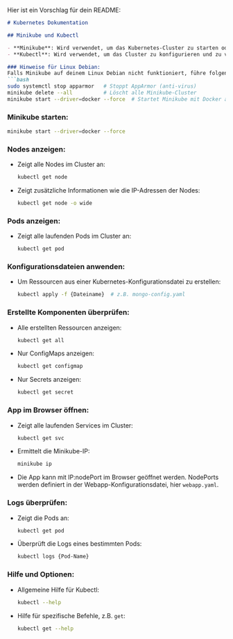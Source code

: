 Hier ist ein Vorschlag für dein README:

```markdown
# Kubernetes Dokumentation

## Minikube und Kubectl

- **Minikube**: Wird verwendet, um das Kubernetes-Cluster zu starten oder zu löschen.
- **Kubectl**: Wird verwendet, um das Cluster zu konfigurieren und zu verwalten.

### Hinweise für Linux Debian:
Falls Minikube auf deinem Linux Debian nicht funktioniert, führe folgende Schritte aus:
```bash
sudo systemctl stop apparmor   # Stoppt AppArmor (anti-virus)
minikube delete --all          # Löscht alle Minikube-Cluster
minikube start --driver=docker --force  # Startet Minikube mit Docker als Treiber
```

### Minikube starten:
```bash
minikube start --driver=docker --force
```

### Nodes anzeigen:
- Zeigt alle Nodes im Cluster an:
  ```bash
  kubectl get node
  ```

- Zeigt zusätzliche Informationen wie die IP-Adressen der Nodes:
  ```bash
  kubectl get node -o wide
  ```

### Pods anzeigen:
- Zeigt alle laufenden Pods im Cluster an:
  ```bash
  kubectl get pod
  ```

### Konfigurationsdateien anwenden:
- Um Ressourcen aus einer Kubernetes-Konfigurationsdatei zu erstellen:
  ```bash
  kubectl apply -f {Dateiname}  # z.B. mongo-config.yaml
  ```

### Erstellte Komponenten überprüfen:
- Alle erstellten Ressourcen anzeigen:
  ```bash
  kubectl get all
  ```

- Nur ConfigMaps anzeigen:
  ```bash
  kubectl get configmap
  ```

- Nur Secrets anzeigen:
  ```bash
  kubectl get secret
  ```

### App im Browser öffnen:
- Zeigt alle laufenden Services im Cluster:
  ```bash
  kubectl get svc
  ```

- Ermittelt die Minikube-IP:
  ```bash
  minikube ip
  ```

- Die App kann mit IP:nodePort im Browser geöffnet werden. NodePorts werden definiert in der Webapp-Konfigurationsdatei, hier `webapp.yaml`.

### Logs überprüfen:
- Zeigt die Pods an:
  ```bash
  kubectl get pod
  ```

- Überprüft die Logs eines bestimmten Pods:
  ```bash
  kubectl logs {Pod-Name}
  ```

### Hilfe und Optionen:
- Allgemeine Hilfe für Kubectl:
  ```bash
  kubectl --help
  ```

- Hilfe für spezifische Befehle, z.B. `get`:
  ```bash
  kubectl get --help
  ```

```
